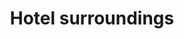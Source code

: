 ---
layout: "pages/okoli.njk"

title: 'Hotel surroundings'
description: 'The hotel surroundings offer trips, sports experiences and relaxation in nature. Discover tips for activities during your stay at Chateau Orlice.'
permalink: 'en/okoli-chateau-orlice/'

eleventyNavigation:
  key: Hotel surroundings
  parent: Services and experiences
  order: 300


landing:
  breadcrumbsHome: Home
  breadcrumbsCurrent: Hotel surroundings

  heading: Surroundings of<br>Chateau Orlice

  mouseIconAlt: Computer mouse icon

  imageUrl: /assets/images/surroundings/surroundings-1.jpg
  imageAtl: Hotel Chateau Orlice in winter


serviceInfo:
  topper: Outdoor activities
  heading: Enjoy your free time with outdoor activities

  text: The hotel offers bicycles and scooters for trips along the surrounding cycle paths. If you prefer calmer waters, you can rent a boat and enjoy romantic moments on the pond right next to Chateau Orlice. And for those seeking relaxation in the quiet of nature, we offer fishing – just cast your line and let your worries float away with the current.

  items:
    - title: Bikes and scooters

      imageUrl: /assets/images/surroundings/services/kolobezky.jpg
      imageAlt: Hotel guests on scooters

    - title: Boats

      imageUrl: /assets/images/surroundings/services/lodky.jpg
      imageAlt: Boats on the lake at Chateau Orlice

    - title: Fishing

      imageUrl: /assets/images/surroundings/services/rybareni.jpg
      imageAlt: Pond at Chateau Orlice

  cta: Price list of services

  backgroundAlt: Background with Chateau Orlice graphics


sport:
  topper: Sport
  heading: Sports experiences near the hotel

  imageUrl: /assets/images/surroundings/surroundings-2.jpg
  imageAlt: Golf course Dolní Dobrouč

  paragraphs:
    - text: There are countless opportunities for sports and exercise in the vicinity of the hotel – from cycling trips along mountain ridges to a relaxing round of golf in picturesque surroundings. At the reception, we will be happy to help you book tennis courts, squash courts or choose a suitable cycling route. The nearby sports complex also offers bowling, fitness, mini golf, and a water park for children and adults.

    - text: And if you're looking for a more leisurely pace, a bike ride through the countryside or golf with a view of the valley are the perfect choice.

  cta: Tips for trips


pricing:
  topper: Equipment
  heading: Equipment rental price list

  items: 
    - title: Bicycles

      rows:
        - cells:
          - text: Type
          - text: Price

        - cells:
          - text: Bicycle rental for 6 hours
          - text: 250 CZK

        - cells:
          - text: Bicycle rental for 6 hours or more
          - text: 350 CZK

    - title: Boats

      rows:
        - cells:
          - text: Type
          - text: Price

        - cells:
          - text: Boat rental for 45 minutes
          - text: 250 CZK

        - cells:
          - text: Boat rental for 60 minutes
          - text: 350 CZK

    - title: Fishing

      rows:
        - cells:
          - text: Type
          - text: Price

        - cells:
          - text: Rod rental for guests for 1 day
          - text: 350 CZK

        - cells:
          - text: Rod rental for visitors for 1 day
          - text: 500 CZK
---